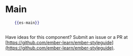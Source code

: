 # Main

```handlebars
    {{es-main}}
  
```

<aside role="note">

Have ideas for this component? Submit an issue or a PR at [https://github.com/ember-learn/ember-styleguide](https://github.com/ember-learn/ember-styleguide).

</aside>
